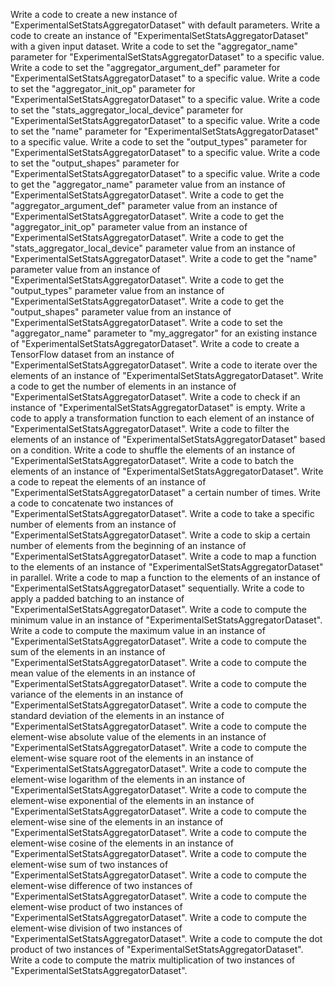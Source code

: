 Write a code to create a new instance of "ExperimentalSetStatsAggregatorDataset" with default parameters.
Write a code to create an instance of "ExperimentalSetStatsAggregatorDataset" with a given input dataset.
Write a code to set the "aggregator_name" parameter for "ExperimentalSetStatsAggregatorDataset" to a specific value.
Write a code to set the "aggregator_argument_def" parameter for "ExperimentalSetStatsAggregatorDataset" to a specific value.
Write a code to set the "aggregator_init_op" parameter for "ExperimentalSetStatsAggregatorDataset" to a specific value.
Write a code to set the "stats_aggregator_local_device" parameter for "ExperimentalSetStatsAggregatorDataset" to a specific value.
Write a code to set the "name" parameter for "ExperimentalSetStatsAggregatorDataset" to a specific value.
Write a code to set the "output_types" parameter for "ExperimentalSetStatsAggregatorDataset" to a specific value.
Write a code to set the "output_shapes" parameter for "ExperimentalSetStatsAggregatorDataset" to a specific value.
Write a code to get the "aggregator_name" parameter value from an instance of "ExperimentalSetStatsAggregatorDataset".
Write a code to get the "aggregator_argument_def" parameter value from an instance of "ExperimentalSetStatsAggregatorDataset".
Write a code to get the "aggregator_init_op" parameter value from an instance of "ExperimentalSetStatsAggregatorDataset".
Write a code to get the "stats_aggregator_local_device" parameter value from an instance of "ExperimentalSetStatsAggregatorDataset".
Write a code to get the "name" parameter value from an instance of "ExperimentalSetStatsAggregatorDataset".
Write a code to get the "output_types" parameter value from an instance of "ExperimentalSetStatsAggregatorDataset".
Write a code to get the "output_shapes" parameter value from an instance of "ExperimentalSetStatsAggregatorDataset".
Write a code to set the "aggregator_name" parameter to "my_aggregator" for an existing instance of "ExperimentalSetStatsAggregatorDataset".
Write a code to create a TensorFlow dataset from an instance of "ExperimentalSetStatsAggregatorDataset".
Write a code to iterate over the elements of an instance of "ExperimentalSetStatsAggregatorDataset".
Write a code to get the number of elements in an instance of "ExperimentalSetStatsAggregatorDataset".
Write a code to check if an instance of "ExperimentalSetStatsAggregatorDataset" is empty.
Write a code to apply a transformation function to each element of an instance of "ExperimentalSetStatsAggregatorDataset".
Write a code to filter the elements of an instance of "ExperimentalSetStatsAggregatorDataset" based on a condition.
Write a code to shuffle the elements of an instance of "ExperimentalSetStatsAggregatorDataset".
Write a code to batch the elements of an instance of "ExperimentalSetStatsAggregatorDataset".
Write a code to repeat the elements of an instance of "ExperimentalSetStatsAggregatorDataset" a certain number of times.
Write a code to concatenate two instances of "ExperimentalSetStatsAggregatorDataset".
Write a code to take a specific number of elements from an instance of "ExperimentalSetStatsAggregatorDataset".
Write a code to skip a certain number of elements from the beginning of an instance of "ExperimentalSetStatsAggregatorDataset".
Write a code to map a function to the elements of an instance of "ExperimentalSetStatsAggregatorDataset" in parallel.
Write a code to map a function to the elements of an instance of "ExperimentalSetStatsAggregatorDataset" sequentially.
Write a code to apply a padded batching to an instance of "ExperimentalSetStatsAggregatorDataset".
Write a code to compute the minimum value in an instance of "ExperimentalSetStatsAggregatorDataset".
Write a code to compute the maximum value in an instance of "ExperimentalSetStatsAggregatorDataset".
Write a code to compute the sum of the elements in an instance of "ExperimentalSetStatsAggregatorDataset".
Write a code to compute the mean value of the elements in an instance of "ExperimentalSetStatsAggregatorDataset".
Write a code to compute the variance of the elements in an instance of "ExperimentalSetStatsAggregatorDataset".
Write a code to compute the standard deviation of the elements in an instance of "ExperimentalSetStatsAggregatorDataset".
Write a code to compute the element-wise absolute value of the elements in an instance of "ExperimentalSetStatsAggregatorDataset".
Write a code to compute the element-wise square root of the elements in an instance of "ExperimentalSetStatsAggregatorDataset".
Write a code to compute the element-wise logarithm of the elements in an instance of "ExperimentalSetStatsAggregatorDataset".
Write a code to compute the element-wise exponential of the elements in an instance of "ExperimentalSetStatsAggregatorDataset".
Write a code to compute the element-wise sine of the elements in an instance of "ExperimentalSetStatsAggregatorDataset".
Write a code to compute the element-wise cosine of the elements in an instance of "ExperimentalSetStatsAggregatorDataset".
Write a code to compute the element-wise sum of two instances of "ExperimentalSetStatsAggregatorDataset".
Write a code to compute the element-wise difference of two instances of "ExperimentalSetStatsAggregatorDataset".
Write a code to compute the element-wise product of two instances of "ExperimentalSetStatsAggregatorDataset".
Write a code to compute the element-wise division of two instances of "ExperimentalSetStatsAggregatorDataset".
Write a code to compute the dot product of two instances of "ExperimentalSetStatsAggregatorDataset".
Write a code to compute the matrix multiplication of two instances of "ExperimentalSetStatsAggregatorDataset".